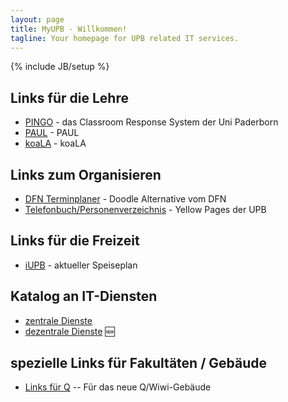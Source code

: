 ```yaml
---
layout: page
title: MyUPB - Willkommen!
tagline: Your homepage for UPB related IT services.
---
```

{% include JB/setup %}

## Links für die Lehre

* [PINGO](http://pingo.upb.de) - das Classroom Response System der Uni Paderborn
* [PAUL](https://paul.uni-paderborn.de) - PAUL
* [koaLA](https://paul.uni-paderborn.de) - koaLA

## Links zum Organisieren

* [DFN Terminplaner](https://terminplaner.dfn.de) - Doodle Alternative vom DFN
* [Telefonbuch/Personenverzeichnis](https://groups.uni-paderborn.de/itd/mkd/) - Yellow Pages der UPB

## Links für die Freizeit

* [iUPB](http://www.i-upb.de/de/restaurants) - aktueller Speiseplan

## Katalog an IT-Diensten

* [zentrale Dienste](/it-services/central.html)
* [dezentrale Dienste](/it-services/decentral.html) :new:

## spezielle Links für Fakultäten / Gebäude

* [Links für Q](/q.html) -- Für das neue Q/Wiwi-Gebäude